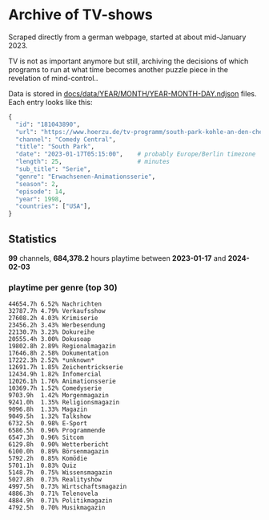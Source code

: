 # Archive of TV-shows

Scraped directly from a german webpage, started at about mid-January 2023.

TV is not as important anymore but still, archiving the decisions of which programs to run at what time
becomes another puzzle piece in the revelation of mind-control.. 

Data is stored in [docs/data/YEAR/MONTH/YEAR-MONTH-DAY.ndjson](docs/data/) files. 
Each entry looks like this:

```python
{
  "id": "181043890", 
  "url": "https://www.hoerzu.de/tv-programm/south-park-kohle-an-den-chefkoch/bid_181043890/", 
  "channel": "Comedy Central", 
  "title": "South Park", 
  "date": "2023-01-17T05:15:00",    # probably Europe/Berlin timezone 
  "length": 25,                     # minutes 
  "sub_title": "Serie", 
  "genre": "Erwachsenen-Animationsserie", 
  "season": 2, 
  "episode": 14, 
  "year": 1998, 
  "countries": ["USA"],
}
```

## Statistics

**99** channels, **684,378.2** hours playtime between **2023-01-17** and **2024-02-03**


### playtime per genre (top 30)

    44654.7h 6.52% Nachrichten
    32787.7h 4.79% Verkaufsshow
    27608.2h 4.03% Krimiserie
    23456.2h 3.43% Werbesendung
    22130.7h 3.23% Dokureihe
    20555.4h 3.00% Dokusoap
    19802.8h 2.89% Regionalmagazin
    17646.8h 2.58% Dokumentation
    17222.3h 2.52% *unknown*
    12691.7h 1.85% Zeichentrickserie
    12434.9h 1.82% Infomercial
    12026.1h 1.76% Animationsserie
    10369.7h 1.52% Comedyserie
    9703.9h  1.42% Morgenmagazin
    9241.0h  1.35% Religionsmagazin
    9096.8h  1.33% Magazin
    9049.5h  1.32% Talkshow
    6732.5h  0.98% E-Sport
    6586.5h  0.96% Programmende
    6547.3h  0.96% Sitcom
    6129.8h  0.90% Wetterbericht
    6100.0h  0.89% Börsenmagazin
    5792.2h  0.85% Komödie
    5701.1h  0.83% Quiz
    5148.7h  0.75% Wissensmagazin
    5027.8h  0.73% Realityshow
    4997.5h  0.73% Wirtschaftsmagazin
    4886.3h  0.71% Telenovela
    4884.9h  0.71% Politikmagazin
    4792.5h  0.70% Musikmagazin
